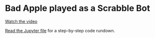 #  Bad Apple played as a Scrabble Bot 

[Watch the video](https://youtu.be/HP90knHlYqc)

[Read the Jupyter file](Scrab%20Apple.ipynb) for a step-by-step code rundown.

